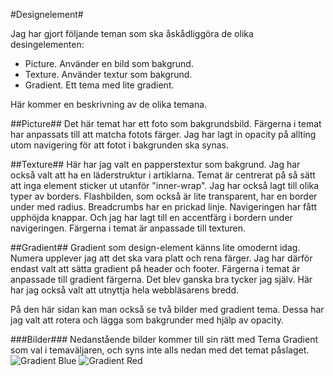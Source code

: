 #Designelement#

Jag har gjort följande teman som ska åskådliggöra de olika desingelementen:

* Picture. Använder en bild som bakgrund.
* Texture. Använder textur som bakgrund.
* Gradient. Ett tema med lite gradient.

Här kommer en beskrivning av de olika temana.

##Picture##
Det här temat har ett foto som bakgrundsbild. Färgerna i temat har anpassats till att matcha fotots färger.
Jag har lagt in opacity på allting utom navigering för att fotot i bakgrunden ska synas.

##Texture##
Här har jag valt en papperstextur som bakgrund. Jag har också valt att ha en läderstruktur i artiklarna. Temat är centrerat på så sätt att inga element sticker ut utanför "inner-wrap".
Jag har också lagt till olika typer av borders. Flashbilden, som också är lite transparent, har en border under med radius. Breadcrumbs har en prickad linje. Navigeringen har fått upphöjda knappar. Och jag har lagt till en accentfärg i bordern under navigeringen. Färgerna i temat är anpassade till texturen.

##Gradient##
Gradient som design-element känns lite omodernt idag. Numera upplever jag att det ska vara platt och rena färger. Jag har därför endast valt att sätta gradient på header och footer.
Färgerna i temat är anpassade till gradient färgerna. Det blev ganska bra tycker jag själv.
Här har jag också valt att utnyttja hela webbläsarens bredd.

På den här sidan kan man också se två bilder med gradient tema. Dessa har jag valt att rotera och lägga som bakgrunder med hjälp av opacity.

###Bilder###
Nedanstående bilder kommer till sin rätt med Tema Gradient som val i temaväljaren, och syns inte alls nedan med det temat påslaget.
<img class=gradient1 src="img/gradientblue.jpg" alt="Gradient Blue">
<img class=gradient2 src="img/gradientred.png" alt="Gradient Red">
